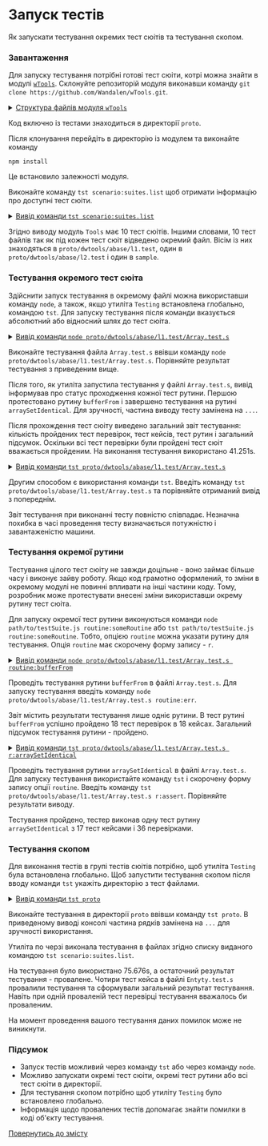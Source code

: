 # Запуск тестів

Як запускати тестування окремих тест сюітів та тестування скопом.

### Завантаження

Для запуску тестування потрібні готові тест сюіти, котрі можна знайти в модулі [`wTools`](<https://github.com/Wandalen/wTools>). Склонуйте репозиторій модуля виконавши команду `git clone https://github.com/Wandalen/wTools.git`.

<details>
  <summary><u>Структура файлів модуля <code>wTools</code></u></summary>

```
wTools
   ├── .git
   ├── doc
   ├── out
   ├── proto
   ├── sample
   ├── ...
   └── package.json

```

</details>

Код включно із тестами знаходиться в директорії `proto`.

Після клонування перейдіть в директорію із модулем та виконайте команду

```
npm install
```

Це встановило залежності модуля.

Виконайте команду `tst scenario:suites.list` щоб отримати інформацію про доступні тест сюіти.

<details>
  <summary><u>Вивід команди <code>tst scenario:suites.list</code></u></summary>

```
[user@user ~]$ tst . scenario:suites.list

/.../wTools/proto/dwtools/abase/l1.test/Array.test.s:19500 - enabled
/.../wTools/proto/dwtools/abase/l1.test/Diagnostics.test.s:309 - enabled
/.../wTools/proto/dwtools/abase/l1.test/Entity.test.s:808 - enabled
/.../wTools/proto/dwtools/abase/l1.test/Map.test.s:4034 - enabled
/.../wTools/proto/dwtools/abase/l1.test/Regexp.test.s:1749 - enabled
/.../wTools/proto/dwtools/abase/l1.test/Routine.test.s:1558 - enabled
/.../wTools/proto/dwtools/abase/l1.test/String.test.s:3887 - enabled
/.../wTools/proto/dwtools/abase/l1.test/Typing.test.s:97 - enabled
/.../wTools/proto/dwtools/abase/l2.test/StringTools.test.s:10462 - enabled
/.../wTools/sample/Sample.test.s:92 - enabled
10 test suites

```

</details>

Згідно виводу модуль `Tools` має 10 тест сюітів. Іншими словами, 10 тест файлів так як під кожен тест сюіт відведено окремий файл. Вісім із них знаходяться в `proto/dwtools/abase/l1.test`, один в `proto/dwtools/abase/l2.test` i один в `sample`.

### Тестування окремого тест сюіта

Здійснити запуск тестування в окремому файлі можна використавши команду `node`, а також, якщо утиліта `Testing` встановлена глобально, командою `tst`. Для запуску тестування після команди вказується абсолютний або відносний шлях до тест сюіта.

<details>
  <summary><u>Вивід команди <code>node proto/dwtools/abase/l1.test/Array.test.s</code></u></summary>

```
[user@user ~]$ node proto/dwtools/abase/l1.test/Array.test.s

Running test suite ( Tools/base/l1/Array ) ..
    at  /.../wTools/proto/dwtools/abase/l1.test/Array.test.s:19500
      
      Passed test routine ( Tools/base/l1/Array / bufferFrom ) in 0.358s
      Passed test routine ( Tools/base/l1/Array / bufferRelen ) in 0.091s
      Passed test routine ( Tools/base/l1/Array / bufferRetype ) in 0.080s
      Passed test routine ( Tools/base/l1/Array / bufferRawFrom ) in 0.118s
      Passed test routine ( Tools/base/l1/Array / bufferBytesFrom ) in 0.104s
      Passed test routine ( Tools/base/l1/Array / bufferNodeFrom ) in 0.180s
      Passed test routine ( Tools/base/l1/Array / bufferRawFromTyped ) in 0.080s
      Passed test routine ( Tools/base/l1/Array / arrayIs ) in 0.109s
      Passed test routine ( Tools/base/l1/Array / longIs ) in 0.122s
      Passed test routine ( Tools/base/l1/Array / constructorLikeArray ) in 0.132s
      Passed test routine ( Tools/base/l1/Array / hasLength ) in 0.092s
      Passed test routine ( Tools/base/l1/Array / argumentsArrayMake ) in 0.246s
      Passed test routine ( Tools/base/l1/Array / argumentsArrayFrom ) in 0.339s
      Passed test routine ( Tools/base/l1/Array / unrollMake ) in 0.411s
      Passed test routine ( Tools/base/l1/Array / unrollFrom ) in 0.417s
      Passed test routine ( Tools/base/l1/Array / longMake ) in 0.739s
      Passed test routine ( Tools/base/l1/Array / longMakeZeroed ) in 0.619s
      Passed test routine ( Tools/base/l1/Array / arrayMake ) in 0.387s
      Passed test routine ( Tools/base/l1/Array / arrayFrom ) in 0.437s
      ...
      Passed test routine ( Tools/base/l1/Array / arraySetContainAny ) in 0.608s
      Passed test routine ( Tools/base/l1/Array / arraySetIdentical ) in 0.422s

    Passed test checks 4293 / 4293
    Passed test cases 1891 / 1891
    Passed test routines 173 / 173
    Test suite ( Tools/base/l1/Array ) ... in 41.251s ... ok
    
    
    
Testing ... in 41.851s ... ok

```

</details>

Виконайте тестування файла `Array.test.s` ввівши команду `node proto/dwtools/abase/l1.test/Array.test.s`. Порівняйте результат тестування з приведеним вище.

Після того, як утиліта запустила тестування у файлі `Array.test.s`, вивід інформував про статус проходження кожної тест рутини. Першою протестовано рутину `bufferFrom` і завершено тестування на рутині `arraySetIdentical`. Для зручності, частина виводу тесту замінена на `...`.

Після прохождення тест сюіту виведено загальний звіт тестування: кількість пройдених тест перевірок, тест кейсів, тест рутин і загальний підсумок. Оскільки всі тест перевірки були пройдені тест сюіт вважається пройденим. На виконання тестування використано 41.251s.

<details>
  <summary><u>Вивід команди <code>tst proto/dwtools/abase/l1.test/Array.test.s</code></u></summary>

```
[user@user ~]$ tst proto/dwtools/abase/l1.test/Array.test.s

Running test suite ( Tools/base/l1/Array ) ..
    at  /.../wTools/proto/dwtools/abase/l1.test/Array.test.s:19500
      
     Passed test routine ( Tools/base/l1/Array / bufferFrom ) in 0.358s
      Passed test routine ( Tools/base/l1/Array / bufferRelen ) in 0.091s
      Passed test routine ( Tools/base/l1/Array / bufferRetype ) in 0.080s
      Passed test routine ( Tools/base/l1/Array / bufferRawFrom ) in 0.118s
      Passed test routine ( Tools/base/l1/Array / bufferBytesFrom ) in 0.104s
      Passed test routine ( Tools/base/l1/Array / bufferNodeFrom ) in 0.180s
      Passed test routine ( Tools/base/l1/Array / bufferRawFromTyped ) in 0.080s
      Passed test routine ( Tools/base/l1/Array / arrayIs ) in 0.109s
      Passed test routine ( Tools/base/l1/Array / longIs ) in 0.122s
      Passed test routine ( Tools/base/l1/Array / constructorLikeArray ) in 0.132s
      Passed test routine ( Tools/base/l1/Array / hasLength ) in 0.092s
      Passed test routine ( Tools/base/l1/Array / argumentsArrayMake ) in 0.246s
      Passed test routine ( Tools/base/l1/Array / argumentsArrayFrom ) in 0.339s
      Passed test routine ( Tools/base/l1/Array / unrollMake ) in 0.411s
      Passed test routine ( Tools/base/l1/Array / unrollFrom ) in 0.417s
      Passed test routine ( Tools/base/l1/Array / longMake ) in 0.739s
      Passed test routine ( Tools/base/l1/Array / longMakeZeroed ) in 0.619s
      Passed test routine ( Tools/base/l1/Array / arrayMake ) in 0.387s
      Passed test routine ( Tools/base/l1/Array / arrayFrom ) in 0.437s
      ...
      Passed test routine ( Tools/base/l1/Array / arraySetContainAny ) in 0.608s
      Passed test routine ( Tools/base/l1/Array / arraySetIdentical ) in 0.422s

    Passed test checks 4293 / 4293
    Passed test cases 1891 / 1891
    Passed test routines 173 / 173
    Test suite ( Tools/base/l1/Array ) ... in 40.622s ... ok
    
    
    
Testing ... in 41.124s ... ok

```

</details>

Другим способом є використання команди `tst`. Введіть команду `tst proto/dwtools/abase/l1.test/Array.test.s` та порівняйте отриманий вивід з попереднім.

Звіт тестування при виконанні тесту повністю співпадає. Незначна похибка в часі проведення тесту визначається потужністю і завантаженістю машини.

### Тестування окремої рутини

Тестування цілого тест сюіту не завжди доцільне - воно займає більше часу і виконує зайву роботу. Якщо код грамотно оформлений, то зміни в окремому модулі не повинні впливати на інші частини коду. Тому, розробник може протестувати внесені зміни використавши окрему рутину тест сюіта.

Для запуску окремої тест рутини виконуються команди `node path/to/testSuite.js routine:someRoutine` або `tst path/to/testSuite.js routine:someRoutine`. Тобто, опцією `routine` можна указати рутину для тестування. Опція `routine` має скорочену форму запису - `r`.

<details>
  <summary><u>Вивід команди <code>node proto/dwtools/abase/l1.test/Array.test.s routine:bufferFrom</code></u></summary>

```
[user@user ~]$ tst proto/dwtools/abase/l1.test/Array.test.s routine:bufferFrom

Running test suite ( Tools/base/l1/Array ) ..
    at  /.../wTools/proto/dwtools/abase/l1.test/Array.test.s:19500
      
      Passed test routine ( Tools/base/l1/Array / bufferFrom ) in 0.220s

    Passed test checks 18 / 18
    Passed test cases 18 / 18
    Passed test routines 1 / 1
    Test suite ( Tools/base/l1/Array ) ... in 3.645s ... ok


  Testing ... in 5.164s ... ok

```

</details>

Проведіть тестування рутини `bufferFrom` в файлі `Array.test.s`. Для запуску тестування введіть команду `node proto/dwtools/abase/l1.test/Array.test.s routine:err`.

Звіт містить результати тестування лише одніє рутини. В тест рутині `bufferFrom` успішно пройдено 18 тест перевірок в 18 кейсах. Загальний підсумок тестування рутини - пройдено.

<details>
  <summary><u>Вивід команди <code>tst proto/dwtools/abase/l1.test/Array.test.s r:arraySetIdentical</code></u></summary>

```
[user@user ~]$ tst proto/dwtools/abase/l1.test/Array.test.s r:arraySetIdentical

Running test suite ( Tools/base/l1/Array ) ..
    at  /.../wTools/proto/dwtools/abase/l1.test/Array.test.s:19500
      
      Passed test routine ( Tools/base/l1/Array / arraySetIdentical ) in 0.532s

    Passed test checks 36 / 36
    Passed test cases 17 / 17
    Passed test routines 1 / 1
    Test suite ( Tools/base/l1/Array ) ... in 3.942s ... ok


  Testing ... in 5.514s ... ok

```

</details>

Проведіть тестування рутини `arraySetIdentical` в файлі `Array.test.s`. Для запуску тестування використайте команду `tst` і скорочену форму запису опції `routine`. Введіть команду `tst proto/dwtools/abase/l1.test/Array.test.s r:assert`. Порівняйте результати виводу.

Тестування пройдено, тестер виконав одну тест рутину `arraySetIdentical` з 17 тест кейсами і 36 перевірками.



### Тестування скопом

Для виконання тестів в групі тестів сюітів потрібно, щоб утиліта `Testing` була встановлена глобально. Щоб запустити тестування скопом після вводу команди `tst` укажіть директорію з тест файлами.

<details>
  <summary><u>Вивід команди <code>tst proto</code></u></summary>

```
[user@user ~]$ tst proto

Running test suite ( Tools/base/l1/Array ) ..
    at  /.../sources/wTools/proto/dwtools/abase/l1.test/Array.test.s:19500

      Passed test routine ( Tools/base/l1/Array / bufferFrom ) in 0.145s
      Passed test routine ( Tools/base/l1/Array / bufferRelen ) in 0.073s
      Passed test routine ( Tools/base/l1/Array / bufferRetype ) in 0.071s
      ...

    Passed test checks 4293 / 4293
    Passed test cases 1891 / 1891
    Passed test routines 173 / 173
    Test suite ( Tools/base/l1/Array ) ... in 44.598s ... ok

    Running test suite ( Tools/base/l1/Diagnostics ) ..
    at  /.../sources/wTools/proto/dwtools/abase/l1.test/Diagnostics.test.s:309

      Passed test routine ( Tools/base/l1/Diagnostics / _err ) in 0.174s
      Passed test routine ( Tools/base/l1/Diagnostics / err ) in 0.061s
      Passed test routine ( Tools/base/l1/Diagnostics / errLog ) in 0.054s
      Passed test routine ( Tools/base/l1/Diagnostics / assert ) in 0.041s
      Passed test routine ( Tools/base/l1/Diagnostics / diagnosticStack ) in 0.048s

    Passed test checks 34 / 34
    Passed test cases 30 / 30
    Passed test routines 5 / 5
    Test suite ( Tools/base/l1/Diagnostics ) ... in 1.030s ... ok

    Running test suite ( Tools/base/l1/Entity ) ..
    at  /.../sources/wTools/proto/dwtools/abase/l1.test/Entity.test.s:808

      Passed test routine ( Tools/base/l1/Entity / eachSample ) in 0.070s
      Passed test routine ( Tools/base/l1/Entity / entityMap ) in 0.094s
      Passed test routine ( Tools/base/l1/Entity / entityFilter ) in 0.073s
      ...
        Test check ( Tools/base/l1/Entity / entitySize / atomic type # 2 ) ... failed
        Test check ( Tools/base/l1/Entity / entitySize / arraylike # 4 ) ... failed
        Test check ( Tools/base/l1/Entity / entitySize / object # 5 ) ... failed
        Test check ( Tools/base/l1/Entity / entitySize / empty call # 6 ) ... failed
      Failed test routine ( Tools/base/l1/Entity / entitySize ) in 0.120s

    Passed test checks 80 / 84
    Passed test cases 76 / 80
    Passed test routines 9 / 10
    Test suite ( Tools/base/l1/Entity ) ... in 1.089s ... failed

    Running test suite ( Tools/base/l1/Map ) ..
    at  /.../sources/wTools/proto/dwtools/abase/l1.test/Map.test.s:4034

      Passed test routine ( Tools/base/l1/Map / mapIs ) in 0.062s
      Passed test routine ( Tools/base/l1/Map / mapCloneAssigning ) in 0.081s
      Passed test routine ( Tools/base/l1/Map / mapExtendConditional ) in 0.072s
      ...

    Passed test checks 686 / 686
    Passed test cases 355 / 355
    Passed test routines 45 / 45
    Test suite ( Tools/base/l1/Map ) ... in 6.329s ... ok

    Running test suite ( Tools/base/l1/Regexp ) ..
    at  /.../sources/wTools/proto/dwtools/abase/l1.test/Regexp.test.s:1749

      Passed test routine ( Tools/base/l1/Regexp / regexpIdentical ) in 0.069s
      Passed test routine ( Tools/base/l1/Regexp / regexpsSources ) in 0.143s
      Passed test routine ( Tools/base/l1/Regexp / regexpsJoin ) in 0.103s
      ...

    Passed test checks 237 / 237
    Passed test cases 211 / 211
    Passed test routines 15 / 15
    Test suite ( Tools/base/l1/Regexp ) ... in 2.755s ... ok

    Running test suite ( Tools/base/l1/Routine ) ..
    at  /.../sources/wTools/proto/dwtools/abase/l1.test/Routine.test.s:1558

      Passed test routine ( Tools/base/l1/Routine / _routineJoin ) in 0.084s
      Passed test routine ( Tools/base/l1/Routine / constructorJoin ) in 0.165s
      Passed test routine ( Tools/base/l1/Routine / routineJoin ) in 0.075s
      ...

    Passed test checks 259 / 259
    Passed test cases 71 / 71
    Passed test routines 9 / 9
    Test suite ( Tools/base/l1/Routine ) ... in 2.290s ... ok

    Running test suite ( Tools/base/l1/String ) ..
    at  /.../sources/wTools/proto/dwtools/abase/l1.test/String.test.s:3887

      Passed test routine ( Tools/base/l1/String / strLeft ) in 0.500s
      Passed test routine ( Tools/base/l1/String / strRight ) in 0.552s
      Passed test routine ( Tools/base/l1/String / strEquivalent ) in 0.075s
      ...

    Passed test checks 714 / 714
    Passed test cases 298 / 298
    Passed test routines 19 / 19
    Test suite ( Tools/base/l1/String ) ... in 4.814s ... ok

    Running test suite ( Tools/base/l1/Typing ) ..
    at  /.../sources/wTools/proto/dwtools/abase/l1.test/Typing.test.s:97

      Passed test routine ( Tools/base/l1/Typing / objectLike ) in 0.074s
      Passed test routine ( Tools/base/l1/Typing / promiseIs ) in 0.042s
      Passed test routine ( Tools/base/l1/Typing / consequenceLike ) in 0.041s

    Passed test checks 20 / 20
    Passed test cases 2 / 2
    Passed test routines 3 / 3
    Test suite ( Tools/base/l1/Typing ) ... in 0.756s ... ok

    Running test suite ( Tools/base/l2/String ) ..
    at  /.../sources/wTools/proto/dwtools/abase/l2.test/StringTools.test.s:10462

      Passed test routine ( Tools/base/l2/String / strRemoveBegin ) in 0.216s
      Passed test routine ( Tools/base/l2/String / strRemoveEnd ) in 0.226s
      Passed test routine ( Tools/base/l2/String / strRemove ) in 0.204s
      ...

    Passed test checks 1311 / 1311
    Passed test cases 930 / 930
    Passed test routines 40 / 40
    Test suite ( Tools/base/l2/String ) ... in 10.201s ... ok



  Testing ... in 75.676s ... failed

```

</details>

Виконайте тестування в директорії `proto` ввівши команду `tst proto`. В приведеному виводі консолі  частина рядків замінена на `...` для зручності використання.

Утиліта по черзі виконала тестування в файлах згідно списку виданого командою `tst scenario:suites.list`. 

На тестування було використано 75.676s, а остаточний результат тестування - провалене. Чотири тест кейса в файлі `Entyty.test.s` провалили тестування та сформували загальний результат тестування. Навіть при одній проваленій тест перевірці тестування вважалось би проваленим. 

На момент проведення вашого тестування даних помилок може не виникнути.

### Підсумок

- Запуск тестів можливий через команду `tst` або через команду `node`.
- Можливо запускати окремі тест сюіти, окремі тест рутини або всі тест сюіти в директорії.
- Для тестування скопом потрібно щоб утиліту `Testing` було встановлено глобально.
- Інформація щодо провалених тестів допомагає знайти помилки в коді об'єкту тестування.

[Повернутись до змісту](../README.md#Туторіали)
